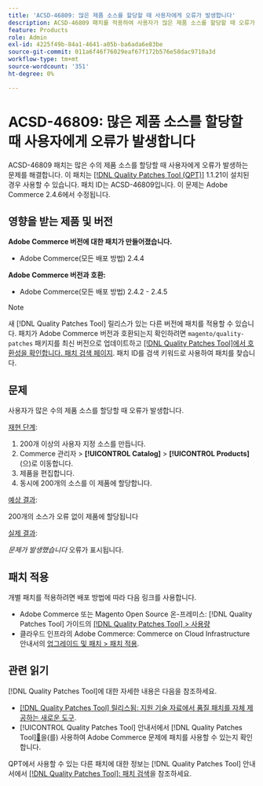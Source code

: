 ```yaml
---
title: 'ACSD-46809: 많은 제품 소스를 할당할 때 사용자에게 오류가 발생합니다'
description: ACSD-46809 패치를 적용하여 사용자가 많은 제품 소스를 할당할 때 오류가 발생하는 Adobe Commerce 문제를 해결합니다.
feature: Products
role: Admin
exl-id: 4225f49b-84a1-4641-a05b-ba6ada6e83be
source-git-commit: 011a6f46f76029eaf67f172b576e58dac9710a3d
workflow-type: tm+mt
source-wordcount: '351'
ht-degree: 0%

---
```


# ACSD-46809: 많은 제품 소스를 할당할 때 사용자에게 오류가 발생합니다

ACSD-46809 패치는 많은 수의 제품 소스를 할당할 때 사용자에게 오류가 발생하는 문제를 해결합니다. 이 패치는 [[!DNL Quality Patches Tool (QPT)]](https://experienceleague.adobe.com/en/docs/commerce-operations/tools/quality-patches-tool/quality-patches-tool-to-self-serve-quality-patches) 1.1.21이 설치된 경우 사용할 수 있습니다. 패치 ID는 ACSD-46809입니다. 이 문제는 Adobe Commerce 2.4.6에서 수정됩니다.

## 영향을 받는 제품 및 버전

**Adobe Commerce 버전에 대한 패치가 만들어졌습니다.**

* Adobe Commerce(모든 배포 방법) 2.4.4

**Adobe Commerce 버전과 호환:**

* Adobe Commerce(모든 배포 방법) 2.4.2 - 2.4.5

>[!NOTE]
>
>새 [!DNL Quality Patches Tool] 릴리스가 있는 다른 버전에 패치를 적용할 수 있습니다. 패치가 Adobe Commerce 버전과 호환되는지 확인하려면 `magento/quality-patches` 패키지를 최신 버전으로 업데이트하고 [[!DNL Quality Patches Tool]에서 호환성을 확인합니다. 패치 검색 페이지](https://experienceleague.adobe.com/tools/commerce-quality-patches/index.html). 패치 ID를 검색 키워드로 사용하여 패치를 찾습니다.

## 문제

사용자가 많은 수의 제품 소스를 할당할 때 오류가 발생합니다.

<u>재현 단계</u>:

1. 200개 이상의 사용자 지정 소스를 만듭니다.
1. Commerce 관리자 > **[!UICONTROL Catalog]** > **[!UICONTROL Products]**(으)로 이동합니다.
1. 제품을 편집합니다.
1. 동시에 200개의 소스를 이 제품에 할당합니다.

<u>예상 결과</u>:

200개의 소스가 오류 없이 제품에 할당됩니다

<u>실제 결과</u>:

*문제가 발생했습니다* 오류가 표시됩니다.

## 패치 적용

개별 패치를 적용하려면 배포 방법에 따라 다음 링크를 사용합니다.

* Adobe Commerce 또는 Magento Open Source 온-프레미스: [!DNL Quality Patches Tool] 가이드의 [[!DNL Quality Patches Tool] > 사용량](/help/tools/quality-patches-tool/usage.md)
* 클라우드 인프라의 Adobe Commerce: Commerce on Cloud Infrastructure 안내서의 [업그레이드 및 패치 > 패치 적용](https://experienceleague.adobe.com/docs/commerce-cloud-service/user-guide/develop/upgrade/apply-patches.html).

## 관련 읽기

[!DNL Quality Patches Tool]에 대한 자세한 내용은 다음을 참조하세요.

* [[!DNL Quality Patches Tool] 릴리스됨: 지원 기술 자료에서 품질 패치를 자체 제공하는 새로운 도구](https://experienceleague.adobe.com/en/docs/commerce-operations/tools/quality-patches-tool/quality-patches-tool-to-self-serve-quality-patches).
* [!UICONTROL Quality Patches Tool] 안내서에서  [!DNL Quality Patches Tool][&#128279;](/help/tools/quality-patches-tool/patches-available-in-qpt/check-patch-for-magento-issue-with-magento-quality-patches.md)을(를) 사용하여 Adobe Commerce 문제에 패치를 사용할 수 있는지 확인합니다.


QPT에서 사용할 수 있는 다른 패치에 대한 정보는 [!DNL Quality Patches Tool] 안내서에서 [[!DNL Quality Patches Tool]: 패치 검색](https://experienceleague.adobe.com/tools/commerce-quality-patches/index.html)을 참조하세요.
